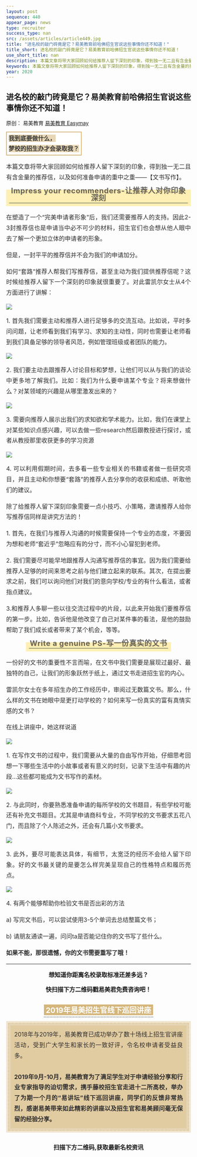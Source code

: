 ```yaml
--- 
layout: post 
sequence: 440
appear_page: news
type: recruiter
success_type: nan
src: /assets/articles/article449.jpg
title: "进名校的敲门砖竟是它？易美教育前哈佛招生官说这些事情你还不知道！" 
title_short: 进名校的敲门砖竟是它？易美教育前哈佛招生官说这些事情你还不知道！
use_short_title: nan 
description: 本篇文章将带大家回顾如何给推荐人留下深刻的印象，得到独一无二且有含金量的推荐信，以及如何准备申请的重中之重——【文书写作】。进名校的敲门砖竟是它？易美教育前哈佛招生官说这些事情你还不知道！
keywords: 本篇文章将带大家回顾如何给推荐人留下深刻的印象，得到独一无二且有含金量的推荐信，以及如何准备申请的重中之重——【文书写作】。进名校的敲门砖竟是它？易美教育前哈佛招生官说这些事情你还不知道！
year: 2020 
---
```


<body id="activity-detail" class="zh_CN mm_appmsg  appmsg_skin_default appmsg_style_default ">

<div id="js_article" class="rich_media">
    <div id="js_top_ad_area" class="top_banner"></div>
        <div class="rich_media_inner">
            <div id="page-content" class="rich_media_area_primary">
                <div class="rich_media_area_primary_inner">
                    <div id="img-content">
<!--Start 这里 <h2> Tag之间更换案例标题-->
<h2 class="rich_media_title" id="activity-name">
进名校的敲门砖竟是它？易美教育前哈佛招生官说这些事情你还不知道！
</h2>
<!--End-->

<div id="meta_content" class="rich_media_meta_list">
    <span id="copyright_logo" class="rich_media_meta rich_media_meta_text meta_tag_text">原创：</span>
    <span class="rich_media_meta rich_media_meta_text">易美教育</span>
    <span class="rich_media_meta rich_media_meta_nickname" id="profileBt">
    <a href="https://easymayus.com/index.html" >易美教育 Easymay </a>

<div class="rich_media_content " id="js_content">
    <div class="RichContent-inner">
    <span class="RichText ztext CopyrightRichText-richText" itemprop="text">

<img data-ratio="0.2981481" data-w="1080" data-src="https://easymayusweb2.oss-ap-northeast-1.aliyuncs.com/article_pics/037-1.webp/easymay_jpg" style="vertical-align: middle;max-width: 100%;box-sizing: border-box;" data-type="jpeg"  />
<p></p>
<div style="text-align: justify;font-size: 16px;color: rgb(46, 46, 46);line-height: 1.8;box-sizing: border-box;">
<section style="display: inline-block;border-width: 2px;border-style: solid;border-color: rgb(213, 182, 123);padding: 0.1em 0.3em;background-color: rgb(255, 255, 255);color: rgb(56, 56, 56);box-sizing: border-box;"><p style="margin: 0px;padding: 0px;box-sizing: border-box;"><span style="background-color: rgba(213, 182, 123, 0.55);box-sizing: border-box;"><strong style="box-sizing: border-box;">我到底要做什么，</strong></span></p><p style="margin: 0px;padding: 0px;box-sizing: border-box;"><span style="background-color: rgba(213, 182, 123, 0.55);box-sizing: border-box;"><strong style="box-sizing: border-box;">梦校的招生办才会录取我？</strong></span></p></section>
<p></p>
<p>本篇文章将带大家回顾如何给推荐人留下深刻的印象，得到独一无二且有含金量的推荐信，以及如何准备申请的重中之重——【文书写作】。</p>
<p></p>
<section style="text-align: center;margin: 20px 0% 10px;box-sizing: border-box;" >
    <section style="display: inline-block;min-width: 10%;max-width: 100%;vertical-align: top;padding: 0px 8px 8px;background-color: rgba(255, 205, 10, 0.3);box-sizing: border-box;">
        <section style="margin: -10px 0% 0px;box-sizing: border-box;" >
            <section style="padding: 3px;display: inline-block;border-bottom: 1px solid rgb(62, 62, 62);line-height: 1;letter-spacing: 0.8px;font-size: 20px;color: rgba(62, 62, 62, 0.79);text-shadow: rgba(213, 182, 123, 0.24) 2px 2px;box-sizing: border-box;">
                    <p style="margin: 0px;padding: 0px;box-sizing: border-box;"><strong style="box-sizing: border-box;">Impress your recommenders-让推荐人对你印象深刻</strong></p>
</section></section></section></section>
<p></p>
<p>在塑造了一个“完美申请者形象”后，我们还需要推荐人的支持。因此2-3封推荐信也是申请当中必不可少的材料，招生官们也会想从他人眼中去了解一个更加立体的申请者的形象。</p>
<p></p>
<p>但是，一封平平的推荐信并不会为我们的申请加分。</p>
<p></p>
<p>如何“套路”推荐人帮我们写推荐信，甚至主动为我们提供推荐信呢？这时候给推荐人留下一个深刻的印象就很重要了。对此雷凯尔女士从4个方面进行了讲解：</p>
<p></p>
<img src="https://easymayusweb2.oss-ap-northeast-1.aliyuncs.com/article_pics/440-1.png"/>
<p></p>
<p>1. 首先我们需要主动和推荐人进行足够多的交流互动。比如说，平时多问问题，让老师看到我们有学习、求知的主动性，同时也需要让老师看到我们具备足够的领导者风范，例如管理班级或者团队的能力。</p>
<p></p>
<img src="https://easymayusweb2.oss-ap-northeast-1.aliyuncs.com/article_pics/440-2.png"/>
<p></p>
<p>2. 我们要主动去跟推荐人讨论目标和梦想，让他们可以从与我们的谈论中更多地了解我们。比如：我们为什么要申请某个专业？将来想做什么？对某领域的兴趣是从哪里激发出来的？</p>
<p></p>
<img src="https://easymayusweb2.oss-ap-northeast-1.aliyuncs.com/article_pics/440-3.png"/>
<p></p>
<p>3. 需要向推荐人展示出我们的求知欲和学术能力。比如，我们在课堂上对某些知识点感兴趣，可以去做一些research然后跟教授进行探讨，或者从教授那里收获更多的学习资源</p>
<p></p>
<img src="https://easymayusweb2.oss-ap-northeast-1.aliyuncs.com/article_pics/440-4.png"/>
<p></p>
<p>4. 可以利用假期时间，去多看一些专业相关的书籍或者做一些研究项目，并且主动和你想要“套路”的推荐人去分享你的收获和成绩、听取他们的建议。</p>
<p></p>
<p>除了给推荐人留下深刻印象需要一点小技巧、小策略，邀请推荐人给你写推荐信同样是讲究方法的！</p>
<p>1. 首先，在我们与推荐人沟通的时候需要保持一个专业的态度，不要因为想和老师“套近乎”忽略应有的分寸，而不小心冒犯到老师。</p>
<p></p>
<p>2. 我们需要尽可能早地跟推荐人沟通写推荐信的事宜。因为我们需要给推荐人足够的时间来思考之前与他们建立起来的联系。其次，在提出要求之前，我们可以询问他们对我们的意向学校/专业的有什么看法，或者指点建议。</p>
<p></p>
<p>3.和推荐人多聊一些以往交流过程中的片段，以此来开始我们要推荐信的第一步。比如，告诉他是他改变了自己对某件事的看法，是他的鼓励帮助了我们成长或者带来了某个机会，等等。</p>
<p></p>
<section style="text-align: center;margin: 20px 0% 10px;box-sizing: border-box;" >
    <section style="display: inline-block;min-width: 10%;max-width: 100%;vertical-align: top;padding: 0px 8px 8px;background-color: rgba(255, 205, 10, 0.3);box-sizing: border-box;">
        <section style="margin: -10px 0% 0px;box-sizing: border-box;" >
            <section style="padding: 3px;display: inline-block;border-bottom: 1px solid rgb(62, 62, 62);line-height: 1;letter-spacing: 0.8px;font-size: 20px;color: rgba(62, 62, 62, 0.79);text-shadow: rgba(213, 182, 123, 0.24) 2px 2px;box-sizing: border-box;">
                    <p style="margin: 0px;padding: 0px;box-sizing: border-box;"><strong style="box-sizing: border-box;">Write a genuine PS-写一份真实的文书</strong></p>
</section></section></section></section>
<p></p>
<p>一份好的文书的重要性不言而喻，在文书中我们需要是展现过最好、最独特的自己，让我们的形象跃然于纸上，通过文书走进招生官的内心。</p>
<p></p>
<p>雷凯尔女士在多年招生办的工作经历中，审阅过无数篇文书。那么，什么样的文书在她眼中是更打动学校的？如何来写一份真实的富有真情实感的文书？</p>
<p></p>
<p>在线上讲座中，她这样说道</p>
<p></p>
<img src="https://easymayusweb2.oss-ap-northeast-1.aliyuncs.com/article_pics/440-5.png"/>
<p></p>
<p>1. 在写作文书的过程中，我们需要从大量的自由写作开始，仔细思考回想一下哪些生活中的小故事或者有意义的时刻，记录下生活中有趣的片段...这些都可能成为文书写作的素材。</p>
<p></p>
<img src="https://easymayusweb2.oss-ap-northeast-1.aliyuncs.com/article_pics/440-6.png"/>
<p></p>
<p>2. 与此同时，你要熟悉准备申请的每所学校的文书题目，有些学校可能还有补充文书题目。尤其是申请商科专业，不同学校的文书要求五花八门，而且除了个人陈述之外，还会有几篇小文书要求。</p>
<p></p>
<img src="https://easymayusweb2.oss-ap-northeast-1.aliyuncs.com/article_pics/440-7.png"/>
<p></p>
<p>3. 此外，要尽可能表达具体，有细节，太宽泛的经历不会给人留下印象。好的文书最关键的是要怎么样完美呈现自己的性格特点和履历亮点。</p>
<p></p>
<img src="https://easymayusweb2.oss-ap-northeast-1.aliyuncs.com/article_pics/440-8.png"/>
<p></p>
<p>4. 有两个能够帮助你检验文书是否出彩的方法</p>
<p>a) 写完文书后，可以尝试使用3-5个单词去总结整篇文书；</p>
<p>b) 请朋友通读一遍，问问ta是否能记住你的文书写了些什么。</p>
<p></p>
<p><b>如果不能，那很遗憾，你的文书需要重写了哦！</b></p>
<p></p>
</div>

<hr>

<!--整篇推文End这里，以下的不用改动-->
<p></p>
<p></p>
<div style="text-align: center;font-size:16px;">
<p><b>想知道你距离名校录取标准还差多远？</b></p>
<p></p>
<p><b>快扫描下方二维码戳易美君免费咨询吧！</b></p>
<p></p>
</div>

<img data-ratio="0.2231481" data-w="1080" data-src="https://easymayusweb2.oss-ap-northeast-1.aliyuncs.com/article_pics/%E6%98%93%E7%BE%8E%E5%90%9B%E5%BE%AE%E4%BF%A1.webp.jpg" style="vertical-align: middle;max-width: 100%;box-sizing: border-box;" data-type="jpeg"  />

<p></p>
<p></p>
<section style="margin: 0px 0%;text-align: center;box-sizing: border-box;" >
<section style="display: inline-block;vertical-align: top;box-sizing: border-box;">
<section style="background-color: rgb(213, 182, 123);color: rgb(255, 255, 255);font-size: 20px;padding-left: 5px;padding-right: 5px;margin-bottom: 4px;box-sizing: border-box;">
<strong style="box-sizing: border-box;">2019年易美招生官线下巡回讲座</strong>
</section>
<section style="border-top: 2px dotted rgb(105, 115, 117);width: 100%;box-sizing: border-box;line-height: 0;">
<section style="line-height: 0;width: 0px;"><svg viewbox="0 0 1 1" style="vertical-align:top;"></svg>
</section></section></section></section>
<section style="margin: 10px 0%;text-align: center;box-sizing: border-box;" >
<section style="display: inline-block;width: 100%;vertical-align: middle;background-color: rgba(213, 182, 123, 0.34);padding: 5px;height: auto;align-self: center;border-width: 0px;box-sizing: border-box;">
<section style="box-sizing: border-box;" >
<section style="display: inline-block;width: 100%;vertical-align: top;padding: 5px;border-style: dashed;border-width: 2px;border-radius: 0px;border-color: rgba(213, 182, 123, 0.34);background-color: rgba(212, 182, 123, 0.34);box-sizing: border-box;">
<section style="box-sizing: border-box;" >
<section style="display: inline-block;width: 100%;vertical-align: top;background-color: rgba(213, 182, 123, 0.34);padding: 10px;box-sizing: border-box;">
<section style="text-align: justify;font-size: 16px;color: rgb(46, 46, 46);line-height: 1.8;box-sizing: border-box;">
<p style="white-space: normal;margin: 0px;padding: 0px;box-sizing: border-box;">2018年与2019年，易美教育已成功举办了数十场线上招生官讲座活动，受到广大学生和家长的一致好评，令名校申请者受益良多。</p><p style="white-space: normal;margin: 0px;padding: 0px;box-sizing: border-box;"><br style="box-sizing: border-box;"  /></p>
<p style="white-space: normal;margin: 0px;padding: 0px;box-sizing: border-box;"><strong style="box-sizing: border-box;">2019年9月-10月，易美教育为了满足学生对于申请经验分享和行业专家指导的迫切需求，携手藤校招生官走进十二所高校，举办了为期一个月的“易讲坛”线下巡回讲座，同学们的反馈非常热烈，感谢易美带来如此精彩的讲座以及招生官和易美顾问毫无保留的经验分享。</strong></p>
</section></section></section></section></section></section></section>

<div style="display: block; margin-left: auto; margin-right: auto; width: 50%;">
<img data-ratio="0.5657895" data-w="380" data-src="https://easymayusweb2.oss-ap-northeast-1.aliyuncs.com/article_pics/%E6%98%93%E7%BE%8E%E6%95%99%E8%82%B2-%E7%BA%BF%E4%B8%8B%E8%AE%B2%E5%BA%A7.gif" style="text-align: middle; margin: 0px;" data-type="gif"/>
</div>

<p></p>
<p></p>
<section style="text-align: left;padding: 0px;font-size: 16px;line-height: 2;box-sizing: border-box;">
<p style="text-align: center;margin: 0px;padding: 0px;box-sizing: border-box;"><strong style="box-sizing: border-box;">扫描下方二维码,获取最新名校资讯</strong></p>
</section>
<p></p>
<p></p>
<section style="box-sizing: border-box;"><p style="white-space: normal;margin: 0px;padding: 0px;box-sizing: border-box;"><br style="box-sizing: border-box;"  /></p>
</section>
<section style="text-align: center;margin-top: 10px;margin-bottom: 10px;box-sizing: border-box;" >
<section style="max-width: 100%;vertical-align: middle;display: inline-block;line-height: 0;box-sizing: border-box;">
<img data-ratio="0.2648148" data-w="1080" data-src="https://easymayusweb2.oss-ap-northeast-1.aliyuncs.com/article_pics/%E6%89%AB%E7%A0%81.webp/easymay_jpg" style="vertical-align: middle;max-width: 100%;box-sizing: border-box;" data-type="png"  />
</section></section>

<p></p>
<a href="https://easymayus.com/articles/cases_6.html"><img data-ratio="0.2731481" data-w="1080" data-src="https://easymayusweb2.oss-ap-northeast-1.aliyuncs.com/article_pics/%E6%98%93%E7%BE%8E%E5%A4%A7%E4%BA%8B%E8%AE%B01.webp.jpg" style="vertical-align: middle;max-width: 100%;box-sizing: border-box;margin: 0px;" data-type="jpeg"/></a>
<p></p>
<a href="https://easymayus.com/articles/cases_2.html"><img data-ratio="0.2731481" data-w="1080" data-src="https://easymayusweb2.oss-ap-northeast-1.aliyuncs.com/article_pics/%E6%98%93%E7%BE%8E%E5%A4%A7%E4%BA%8B%E8%AE%B02.webp.jpg" style="vertical-align: middle;max-width: 100%;box-sizing: border-box;margin: 0px;" data-type="jpeg"/></a>
<p></p>
<a href="https://mp.weixin.qq.com/s?__biz=MzIzNDUwODI0MQ==&mid=2247487440&idx=1&sn=d1ba1c795ddbafe9d6477b14ffe41138&scene=21#wechat_redirect"><img data-ratio="0.2731481" data-w="1080" data-src="https://easymayusweb2.oss-ap-northeast-1.aliyuncs.com/article_pics/%E6%98%93%E7%BE%8E%E5%A4%A7%E4%BA%8B%E8%AE%B03.webp.jpg" style="vertical-align: middle;max-width: 100%;box-sizing: border-box;margin: 0px;" data-type="jpeg"  /></a>
<p></p>
<a href="https://easymayus.com/articles/cases_8.html"><img data-ratio="0.2731481" data-w="1080" data-src="http://easymayusweb2.oss-ap-northeast-1.aliyuncs.com/article_pics/%E6%98%93%E7%BE%8E%E5%A4%A7%E4%BA%8B%E8%AE%B04.webp.jpg" style="vertical-align: middle;max-width: 100%;box-sizing: border-box;margin: 0px;" data-type="jpeg"  /></a>
<p></p>
<a href="https://mp.weixin.qq.com/s?__biz=MzIzNDUwODI0MQ==&mid=2247491979&idx=1&sn=b99aee05ea79d11ca7989b9fea0aacc3&scene=21#wechat_redirect"><img data-ratio="0.2731481" data-w="1080" data-src="https://easymayusweb2.oss-ap-northeast-1.aliyuncs.com/article_pics/%E6%98%93%E7%BE%8E%E5%A4%A7%E4%BA%8B%E8%AE%B05.webp.jpg" style="vertical-align: middle;max-width: 100%;box-sizing: border-box;margin: 0px;" data-type="jpeg"  /></a>
<p></p>
<a href="https://mp.weixin.qq.com/s?__biz=MzIzNDUwODI0MQ==&mid=2247497655&idx=1&sn=db9045300924d18b7f498b727c9389fe&scene=21#wechat_redirect"><img data-ratio="0.2731481" data-w="1080" data-src="https://easymayusweb2.oss-ap-northeast-1.aliyuncs.com/article_pics/%E6%98%93%E7%BE%8E%E5%A4%A7%E4%BA%8B%E8%AE%B06.webp.jpg" style="vertical-align: middle;max-width: 100%;box-sizing: border-box;margin: 0px;" data-type="jpeg"  /></a>
<p></p>
<a href="https://easymayus.com/articles/cases_37.html"><img data-ratio="0.2729167" data-w="960" data-src="https://easymayusweb2.oss-ap-northeast-1.aliyuncs.com/article_pics/%E6%98%93%E7%BE%8E%E5%A4%A7%E4%BA%8B%E8%AE%B07.webp/easymay_jpg" style="vertical-align: middle;max-width: 100%;box-sizing: border-box;margin: 0px;" data-type="jpeg"  /></a>
<p></p>
<a href="https://mp.weixin.qq.com/s?__biz=MzIzNDUwODI0MQ==&mid=2247503146&idx=3&sn=3bef45a2acdfb595004be0893fe5b459&chksm=e8f7d794df805e8234782fb3ab252adad36f7b7e5ee3e871980d52488fa6f5b26adb4fcc0255&token=1048356861&lang=zh_CN&scene=21#wechat_redirect"><img data-ratio="0.2731481" data-w="1080" data-src="https://easymayusweb2.oss-ap-northeast-1.aliyuncs.com/article_pics/%E6%98%93%E7%BE%8E%E5%A4%A7%E4%BA%8B%E8%AE%B08.webp/easymay_jpg" style="vertical-align: middle;max-width: 100%;box-sizing: border-box;margin: 0px;" data-type="png"  /></a>
<p></p>
<a href="https://easymayus.com/articles/cases_292.html"><img data-ratio="0.2736111" data-w="720" data-src="https://easymayusweb2.oss-ap-northeast-1.aliyuncs.com/article_pics/%E6%98%93%E7%BE%8E%E5%A4%A7%E4%BA%8B%E8%AE%B09.webp.jpg" style="vertical-align: middle;max-width: 100%;box-sizing: border-box;margin: 0px;" data-type="jpeg"  /></a>
